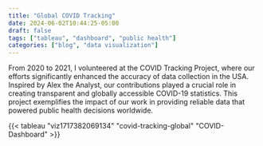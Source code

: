 ```yaml
---
title: "Global COVID Tracking"
date: 2024-06-02T10:44:25-05:00
draft: false
tags: ["tableau", "dashboard", "public health"]
categories: ["blog", "data visualization"]
---
```


From 2020 to 2021, I volunteered at the COVID Tracking Project, where our efforts significantly enhanced the accuracy of data collection in the USA. Inspired by Alex the Analyst, our contributions played a crucial role in creating transparent and globally accessible COVID-19 statistics. This project exemplifies the impact of our work in providing reliable data that powered public health decisions worldwide.

{{< tableau "viz1717382069134" "covid-tracking-global" "COVID-Dashboard" >}}

